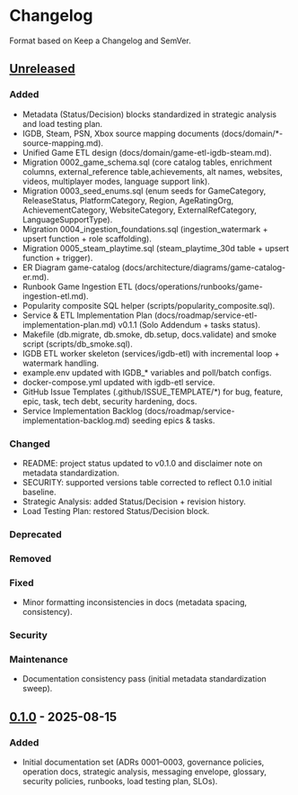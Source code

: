 # Changelog
Format based on Keep a Changelog and SemVer.

## [Unreleased]
### Added
- Metadata (Status/Decision) blocks standardized in strategic analysis and load testing plan.
- IGDB, Steam, PSN, Xbox source mapping documents (docs/domain/*-source-mapping.md).
- Unified Game ETL design (docs/domain/game-etl-igdb-steam.md).
- Migration 0002_game_schema.sql (core catalog tables, enrichment columns, external_reference table,achievements, alt names, websites, videos, multiplayer modes, language support link).
- Migration 0003_seed_enums.sql (enum seeds for GameCategory, ReleaseStatus, PlatformCategory, Region, AgeRatingOrg, AchievementCategory, WebsiteCategory, ExternalRefCategory, LanguageSupportType).
- Migration 0004_ingestion_foundations.sql (ingestion_watermark + upsert function + role scaffolding).
- Migration 0005_steam_playtime.sql (steam_playtime_30d table + upsert function + trigger).
- ER Diagram game-catalog (docs/architecture/diagrams/game-catalog-er.md).
- Runbook Game Ingestion ETL (docs/operations/runbooks/game-ingestion-etl.md).
- Popularity composite SQL helper (scripts/popularity_composite.sql).
- Service & ETL Implementation Plan (docs/roadmap/service-etl-implementation-plan.md) v0.1.1 (Solo Addendum + tasks status).
- Makefile (db.migrate, db.smoke, db.setup, docs.validate) and smoke script (scripts/db_smoke.sql).
- IGDB ETL worker skeleton (services/igdb-etl) with incremental loop + watermark handling.
- example.env updated with IGDB_* variables and poll/batch configs.
- docker-compose.yml updated with igdb-etl service.
- GitHub Issue Templates (.github/ISSUE_TEMPLATE/*) for bug, feature, epic, task, tech debt, security hardening, docs.
- Service Implementation Backlog (docs/roadmap/service-implementation-backlog.md) seeding epics & tasks.
### Changed
- README: project status updated to v0.1.0 and disclaimer note on metadata standardization.
- SECURITY: supported versions table corrected to reflect 0.1.0 initial baseline.
- Strategic Analysis: added Status/Decision + revision history.
- Load Testing Plan: restored Status/Decision block.
### Deprecated
### Removed
### Fixed
- Minor formatting inconsistencies in docs (metadata spacing, consistency).
### Security
### Maintenance
- Documentation consistency pass (initial metadata standardization sweep).

## [0.1.0] - 2025-08-15
### Added
- Initial documentation set (ADRs 0001–0003, governance policies, operation docs, strategic analysis, messaging envelope, glossary, security policies, runbooks, load testing plan, SLOs).

[Unreleased]: https://github.com/AndersonGACFilho/Game-Insight/compare/v0.1.0...HEAD
[0.1.0]: https://github.com/AndersonGACFilho/Game-Insight/releases/tag/v0.1.0
